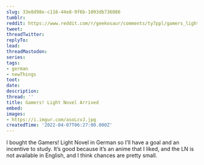 ```yaml
---
slug: 33e8d98e-c116-44e8-9f6b-1093db736086
tumblr:
reddit: https://www.reddit.com/r/geekosaur/comments/ty7ppl/gamers_light_novel_arrived/
tweet:
threadTwitter:
replyTo:
lead:
threadMastodon:
series:
tags:
- german
- newThings
toot:
date:
description:
thread: ''
title: Gamers! Light Novel Arrived
embed:
images:
- https://i.imgur.com/asoLcvJ.jpg
createdTime: '2022-04-07T06:27:00.000Z'
---
```


I bought the Gamers! Light Novel in German so I’ll have a goal and an incentive to study. It’s good because it’s an anime that I liked, and the LN is not available in English, and I think chances are pretty small.